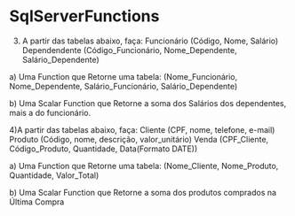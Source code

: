 # SqlServerFunctions

3) A partir das tabelas abaixo, faça:
Funcionário (Código, Nome, Salário)
Dependendente (Código_Funcionário, Nome_Dependente, Salário_Dependente)

a) Uma Function que Retorne uma tabela:
(Nome_Funcionário, Nome_Dependente, Salário_Funcionário, Salário_Dependente)

b) Uma Scalar Function que Retorne a soma dos Salários dos dependentes, mais a do funcionário.

4)A partir das tabelas abaixo, faça:
Cliente (CPF, nome, telefone, e-mail)
Produto (Código, nome, descrição, valor_unitário)
Venda (CPF_Cliente, Código_Produto, Quantidade, Data(Formato DATE))

a) Uma Function que Retorne uma tabela:
(Nome_Cliente, Nome_Produto, Quantidade, Valor_Total)

b) Uma Scalar Function que Retorne a soma dos produtos comprados na Última Compra
